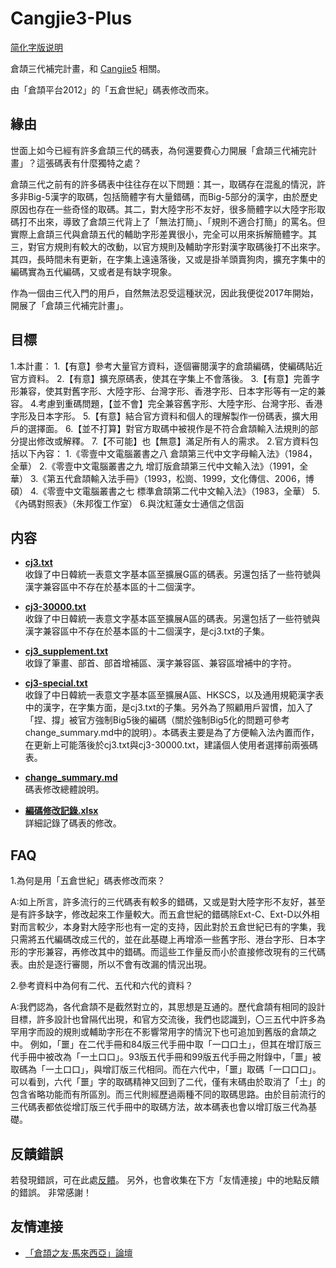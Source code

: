 # Cangjie3-Plus

[简化字版说明](https://github.com/Arthurmcarthur/Cangjie3-Plus/blob/master/README-hans.md)

倉頡三代補完計畫，和 [Cangjie5](https://github.com/Jackchows/Cangjie5) 相關。

由「倉頡平台2012」的「五倉世紀」碼表修改而來。

## 緣由

世面上如今已經有許多倉頡三代的碼表，為何還要費心力開展「倉頡三代補完計畫」？這張碼表有什麼獨特之處？

倉頡三代之前有的許多碼表中往往存在以下問題：其一，取碼存在混亂的情況，許多非Big-5漢字的取碼，包括簡體字有大量錯碼，而Big-5部分的漢字，由於歷史原因也存在一些奇怪的取碼。其二，對大陸字形不友好，很多簡體字以大陸字形取碼打不出來，導致了倉頡三代背上了「無法打簡」、「規則不適合打簡」的罵名。但實際上倉頡三代與倉頡五代的輔助字形差異很小，完全可以用來拆解簡體字。其三，對官方規則有較大的改動，以官方規則及輔助字形對漢字取碼後打不出來字。其四，長時間未有更新，在字集上遠遠落後，又或是掛羊頭賣狗肉，擴充字集中的編碼實為五代編碼，又或者是有缺字現象。

作為一個由三代入門的用戶，自然無法忍受這種狀況，因此我便從2017年開始，開展了「倉頡三代補完計畫」。

## 目標

1.本計畫：
	1.【有意】參考大量官方資料，逐個審閱漢字的倉頡編碼，使編碼貼近官方資料。
	2.【有意】擴充原碼表，使其在字集上不會落後。
	3.【有意】完善字形兼容，使其對舊字形、大陸字形、台灣字形、香港字形、日本字形等有一定的兼容。
	4.考慮到重碼問題，【並不會】完全兼容舊字形、大陸字形、台灣字形、香港字形及日本字形。
	5.【有意】結合官方資料和個人的理解製作一份碼表，擴大用戶的選擇面。
	6.【並不打算】對官方取碼中被視作是不符合倉頡輸入法規則的部分提出修改或解釋。
	7.【不可能】也【無意】滿足所有人的需求。
2.官方資料包括以下內容：
	1.《零壹中文電腦叢書之八 倉頡第三代中文字母輸入法》（1984，全華）
	2.《零壹中文電腦叢書之九 增訂版倉頡第三代中文輸入法》（1991，全華）
	3.《第五代倉頡輸入法手冊》（1993，松崗、1999，文化傳信、2006，博碩）
	4.《零壹中文電腦叢書之七 標準倉頡第二代中文輸入法》（1983，全華）
	5.《內碼對照表》（朱邦復工作室）
	6.與沈紅蓮女士通信之信函

## 内容

- **[cj3.txt](https://github.com/Arthurmcarthur/Cangjie3-Plus/blob/master/cj3.txt)**<br />
收錄了中日韓統一表意文字基本區至擴展G區的碼表。另還包括了一些符號與漢字兼容區中不存在於基本區的十二個漢字。

- **[cj3-30000.txt](https://github.com/Arthurmcarthur/Cangjie3-Plus/blob/master/cj3-30000.txt)**<br />
收錄了中日韓統一表意文字基本區至擴展A區的碼表。另還包括了一些符號與漢字兼容區中不存在於基本區的十二個漢字，是cj3.txt的子集。

- **[cj3_supplement.txt](https://github.com/Arthurmcarthur/Cangjie3-Plus/blob/master/cj3_supplement.txt)**<br />
收錄了筆畫、部首、部首增補區、漢字兼容區、兼容區增補中的字符。

- **[cj3-special.txt](https://github.com/Arthurmcarthur/Cangjie3-Plus/blob/master/cj3-30000.txt)**<br />
收錄了中日韓統一表意文字基本區至擴展A區、HKSCS，以及通用規範漢字表中的漢字，在字集方面，是cj3.txt的子集。另外為了照顧用戶習慣，加入了「捏、撐」被官方強制Big5後的編碼（關於強制Big5化的問題可參考change_summary.md中的說明）。本碼表主要是為了方便輸入法內置而作，在更新上可能落後於cj3.txt與cj3-30000.txt，建議個人使用者選擇前兩張碼表。

- **[change_summary.md](https://github.com/Arthurmcarthur/Cangjie3-Plus/blob/master/change_summary.md)**<br />
碼表修改總體說明。

- **[編碼修改記錄.xlsx](https://github.com/Arthurmcarthur/Cangjie3-Plus/blob/master/編碼修改記錄.xlsx)**<br />
詳細記錄了碼表的修改。

## FAQ
1.為何是用「五倉世紀」碼表修改而來？

A:如上所言，許多流行的三代碼表有較多的錯碼，又或是對大陸字形不友好，甚至是有許多缺字，修改起來工作量較大。而五倉世紀的錯碼除Ext-C、Ext-D以外相對而言較少，本身對大陸字形也有一定的支持，因此對於五倉世紀已有的字集，我只需將五代編碼改成三代的，並在此基礎上再增添一些舊字形、港台字形、日本字形的字形兼容，再修改其中的錯碼。而這些工作量反而小於直接修改現有的三代碼表。由於是逐行審閱，所以不會有改漏的情況出現。

2.參考資料中為何有二代、五代和六代的資料？

A:我們認為，各代倉頡不是截然對立的，其思想是互通的。歷代倉頡有相同的設計目標，許多設計也曾隔代出現，和官方交流後，我們也認識到，〇三五代中許多為罕用字而設的規則或輔助字形在不影響常用字的情況下也可追加到舊版的倉頡之中。
例如，「噩」在二代手冊和84版三代手冊中取「一口口土」，但其在增訂版三代手冊中被改為「一土口口」。93版五代手冊和99版五代手冊之附錄中，「噩」被取碼為「一土口口」，與增訂版三代相同。而在六代中，「噩」取碼「一口口口」。可以看到，六代「噩」字的取碼精神又回到了二代，僅有末碼由於取消了「土」的包含省略功能而有所區別。而三代則經歷過兩種不同的取碼思路。由於目前流行的三代碼表都依從增訂版三代手冊中的取碼方法，故本碼表也會以增訂版三代為基礎。

## 反饋錯誤

若發現錯誤，可在此處[反饋](https://github.com/Arthurmcarthur/Cangjie3-Plus/issues/new)。
另外，也會收集在下方「友情連接」中的地點反饋的錯誤。
非常感謝！

## 友情連接
- [「倉頡之友·馬來西亞」論壇](http://www.chinesecj.com/forum/forum.php)